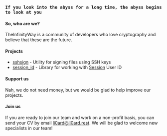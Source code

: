 ### `If you look into the abyss for a long time, the abyss begins to look at you`

#### So, who are we?

TheInfinityWay is a community of developers who love cryptography and believe that these are the future.

#### Projects

- [sshsign](https://github.com/theinfinityway/sshsign) - Utility for signing files using SSH keys
- [session_id](https://github.com/theinfinityway/session_id) - Library for working with [Session](https://getsession.org) User ID

#### Support us

Nah, we do not need money, but we would be glad to help improve our projects.

#### Join us

If you are ready to join our team and work on a non-profit basis, you can send your CV by email li0ard@li0ard.rest. We will be glad to welcome new specialists in our team!
